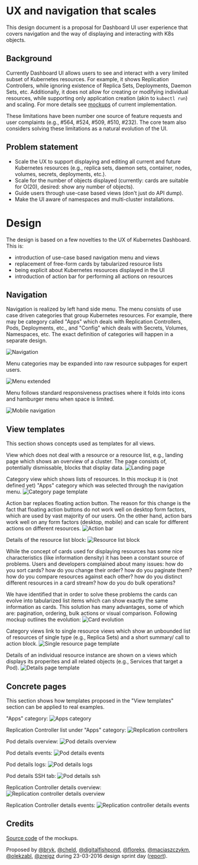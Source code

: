 # UX and navigation that scales

This design document is a proposal for Dashboard UI user experience that
covers navigation and the way of displaying and interacting with K8s objects.

## Background

Currently Dashboard UI allows users to see and interact with a very limited
subset of Kubernetes resources. For example, it shows Replication Controllers,
while ignoring existence of Replica Sets, Deployments, Daemon Sets, etc.
Additionally, it does not allow for creating or modifying individual
resources, while supporting only application creation (akin to `kubectl run`)
and scaling. For more details see [mockups](mockups/11-11-2015-initial) of
current implementation.

These limitations have been number one source of feature requests and
user complaints (e.g., #564, #524, #509, #510, #232). The core team also
considers solving these limitations as a natural evolution of the UI.

## Problem statement

* Scale the UX to support displaying and editing all current and future
  Kubernetes resources (e.g., replica sets, daemon sets, container, nodes,
  volumes, secrets, deployments, etc.).
* Scale for the number of objects displayed (currently: cards are suitable for
  O(20), desired: show any number of objects).
* Guide users through use-case based views (don't just do API dump).
* Make the UI aware of namespaces and multi-cluster installations.

# Design
The design is based on a few novelties to the UX of Kubernetes Dashboard. This
is:
* introduction of use-case based navigation menu and views
* replacement of free-form cards by tabularized resource lists
* being explicit about Kubernetes resources displayed in the UI
* introduction of action bar for performing all actions on resources

## Navigation
Navigation is realized by left hand side menu. The menu consists of use case
driven categories that group Kubernetes resources. For example, there may be
category called "Apps" which deals with Replication Controllers, Pods,
Deployments, etc., and "Config" which deals with Secrets, Volumes,
Namespaces, etc. The exact definition of categories will happen in a separate
design.

![Navigation](mockups/23-03-2016-scale-and-navigation/navigation.png)

Menu categories may be expanded into raw resource subpages for expert users.

![Menu extended](mockups/23-03-2016-scale-and-navigation/menu-extended.png)

Menu follows standard responsiveness practises where it folds into icons and
hamburger menu when space is limited.

![Mobile navigation](mockups/23-03-2016-scale-and-navigation/mobile-navigation.png)

## View templates

This section shows concepts used as templates for all views.

View which does not deal with a resource or a resource list, e.g., landing
page which shows an overview of a cluster. The page consists of, potentially
dismissable, blocks that display data.
![Landing page](mockups/23-03-2016-scale-and-navigation/landing-page.png)

Category view which shows lists of resources. In this mockup it is
(not defined yet) "Apps" category which was selected through the
navigation menu.
![Category page template](mockups/23-03-2016-scale-and-navigation/category-page-template.png)

Action bar replaces floating action button. The reason for this change
is the fact that floating action buttons do not work well on desktop
form factors, which are used by vast majority of our users. On the other
hand, action bars work well on any form factors (desktop, mobile)
and can scale for different actions on different resources.
![Action bar](mockups/23-03-2016-scale-and-navigation/action-bar.png)

Details of the resource list block:
![Resource list block](mockups/23-03-2016-scale-and-navigation/resource-list-block.png)

While the concept of cards used for displaying resources has some nice
characteristics (like information density) it has been a constant source of
problems. Users and developers complained about many issues: how do you sort
cards? how do you change their order? how do you paginate them? how do you
compare resources against each other? how do you distinct different resources
in a card stream? how do you do bulk operations?

We have identified that in order to solve these problems the cards can evolve
into tabularized list items which can show exactly the same information as
cards. This solution has many advantages, some of which are: pagination,
ordering, bulk actions or visual comparison. Following mockup outlines
the evolution:
![Card evolution](mockups/23-03-2016-scale-and-navigation/card-evolution.png)

Category views link to single resource views which show an unbounded list
of resources of single type (e.g., Replica Sets) and a short summary/
call to action block.
![Single resource page template](mockups/23-03-2016-scale-and-navigation/single-resource-page-template.png)

Details of an individual resource instance are shown on a views which displays
its properites and all related objects (e.g., Services that target a Pod).
![Details page template](mockups/23-03-2016-scale-and-navigation/details-page-template.png)

## Concrete pages
This section shows how templates proposed in the "View templates" section
can be applied to real examples.

"Apps" category:
![Apps category](mockups/23-03-2016-scale-and-navigation/apps-category.png)

Replication Controller list under "Apps" category:
![Replication controllers](mockups/23-03-2016-scale-and-navigation/rc-page.png)

Pod details overview:
![Pod details overview](mockups/23-03-2016-scale-and-navigation/pod-details-page-overview.png)

Pod details events:
![Pod details events](mockups/23-03-2016-scale-and-navigation/pod-details-page-events.png)

Pod details logs:
![Pod details logs](mockups/23-03-2016-scale-and-navigation/pod-details-page-logs.png)

Pod details SSH tab:
![Pod details ssh](mockups/23-03-2016-scale-and-navigation/pod-details-page-ssh.png)

Replication Controller details overview:
![Replication controller details overview](mockups/23-03-2016-scale-and-navigation/rc-details-page-overview.png)

Replication Controller details events:
![Replication controller details events](mockups/23-03-2016-scale-and-navigation/rc-details-page-events.png)

## Credits
[Source code](mockups/23-03-2016-scale-and-navigation/dashboard-scale-and-navigation.bmpr)
of the mockups.

Proposed by [@bryk](https://github.com/bryk),
[@cheld](https://github.com/cheld),
[@digitalfishpond](https://github.com/digitalfishpond),
[@floreks](https://github.com/floreks),
[@maciaszczykm](https://github.com/maciaszczykm),
[@olekzabl](https://github.com/olekzabl),
[@zreigz](https://github.com/zreigz) during 23-03-2016 design sprint day
([report](sprints/scale_ux_20160323.md)).
